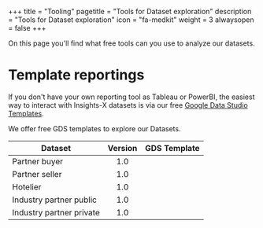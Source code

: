 +++
title = "Tooling"
pagetitle = "Tools for Dataset exploration"
description = "Tools for Dataset exploration"
icon = "fa-medkit"
weight = 3
alwaysopen = false
+++

On this page you'll find  what free tools can you use to analyze our datasets.


# Template reportings

If you don't have your own reporting tool as Tableau or PowerBI, the easiest way to interact with Insights-X datasets is via our free [Google Data Studio Templates](https://datastudio.google.com/u/0/navigation/reporting). 

We offer free GDS templates to explore our Datasets.

| Dataset          | Version          | GDS Template  |
| -------------    |:----------------:| -----------:  |
| Partner buyer    | 1.0              |               |
| Partner seller   | 1.0              |               |
| Hotelier         | 1.0              |               |
| Industry partner public | 1.0       |               |
| Industry partner private | 1.0      |               |

